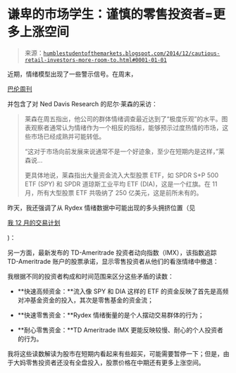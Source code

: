 <!--yml

类别：未分类

日期：2024-05-18 03:27:56

-->

# 谦卑的市场学生：谨慎的零售投资者=更多上涨空间

> 来源：[`humblestudentofthemarkets.blogspot.com/2014/12/cautious-retail-investors-more-room-to.html#0001-01-01`](https://humblestudentofthemarkets.blogspot.com/2014/12/cautious-retail-investors-more-room-to.html#0001-01-01)

近期，情绪模型出现了一些警示信号。在周末，

[巴伦周刊](http://blogs.barrons.com/focusonfunds/2014/12/05/large-cap-etfs-flashing-opimistic-extremes-ned-davis-research/)

并包含了对 Ned Davis Research 的尼尔·莱森的采访：

> 莱森在周五指出，他公司的群体情绪调查最近达到了“极度乐观”的水平。图表观察者通常认为情绪作为一个相反的指标，能够预示过度热情的市场，这些市场已经成熟并可能转低。
> 
> “这对于市场向前发展来说通常不是一个好迹象，至少在短期内是这样，”莱森说...
> 
> 更具体地说，莱森指出大量资金流入大型股票 ETF，如 SPDR S+P 500 ETF (SPY) 和 SPDR 道琼斯工业平均 ETF (DIA)，这是一个红旗。在 11 月，所有大型股票 ETF 共吸纳了 250 亿美元，这是前所未有的。

昨天，我还强调了从 Rydex 情绪数据中可能出现的多头拥挤位置（见

[我 12 月的交易计划](http://humblestudentofthemarkets.blogspot.com/2014/12/my-trading-plan-for-december.html)

)：

另一方面，最新发布的 TD-Ameritrade 投资者动向指数（IMX），该指数追踪 TD-Ameritrade 账户的股票承诺，显示零售投资者从他们的看涨情绪中撤退：

我根据不同的投资者构成和时间范围来区分这些矛盾的读数：

+   **快速高频资金：**流入像 SPY 和 DIA 这样的 ETF 的资金反映了首先是高频对冲基金资金的投入，其次是零售基金的资金流；

+   **快速零售资金：**Rydex 情绪衡量的是个人摆动交易群体的行为；

+   **耐心零售资金：**TD Ameritrade IMX 更能反映较慢、耐心的个人投资者的行为。

我将这些读数解读为股市在短期内看起来有些超买，可能需要暂停一下；但是，由于大妈零售投资者还没有全盘投入，股票价格在中期还有更多上涨空间。

